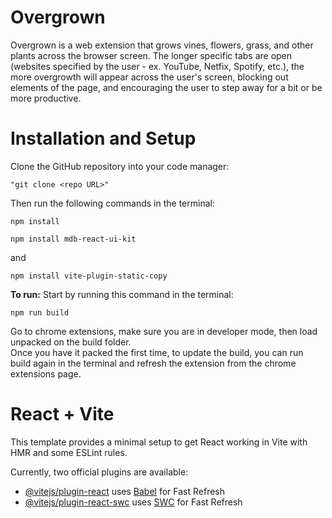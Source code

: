 # Overgrown

Overgrown is a web extension that grows vines, flowers, grass, and other plants across the browser screen. The longer specific tabs are open
(websites specified by the user - ex. YouTube, Netfix, Spotify, etc.), the more overgrowth will appear across the user's screen, blocking
out elements of the page, and encouraging the user to step away for a bit or be more productive.

# Installation and Setup

Clone the GitHub repository into your code manager:

```
"git clone <repo URL>"
```

Then run the following commands in the terminal:
<br/>

```
npm install
```

```
npm install mdb-react-ui-kit
```

and

```
npm install vite-plugin-static-copy
```

**To run:**
Start by running this command in the terminal:

```
npm run build
```

Go to chrome extensions, make sure you are in developer mode, then load unpacked on the build folder.
<br/>
Once you have it packed the first time, to update the build, you can run build again in the terminal and refresh the extension from the chrome extensions page.

# React + Vite

This template provides a minimal setup to get React working in Vite with HMR and some ESLint rules.

Currently, two official plugins are available:

- [@vitejs/plugin-react](https://github.com/vitejs/vite-plugin-react/blob/main/packages/plugin-react/README.md) uses [Babel](https://babeljs.io/) for Fast Refresh
- [@vitejs/plugin-react-swc](https://github.com/vitejs/vite-plugin-react-swc) uses [SWC](https://swc.rs/) for Fast Refresh
